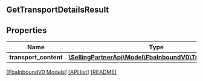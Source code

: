 ## GetTransportDetailsResult

## Properties

Name | Type | Description | Notes
------------ | ------------- | ------------- | -------------
**transport_content** | [**\SellingPartnerApi\Model\FbaInboundV0\TransportContent**](TransportContent.md) |  | [optional]

[[FbaInboundV0 Models]](../) [[API list]](../../Api) [[README]](../../../README.md)

